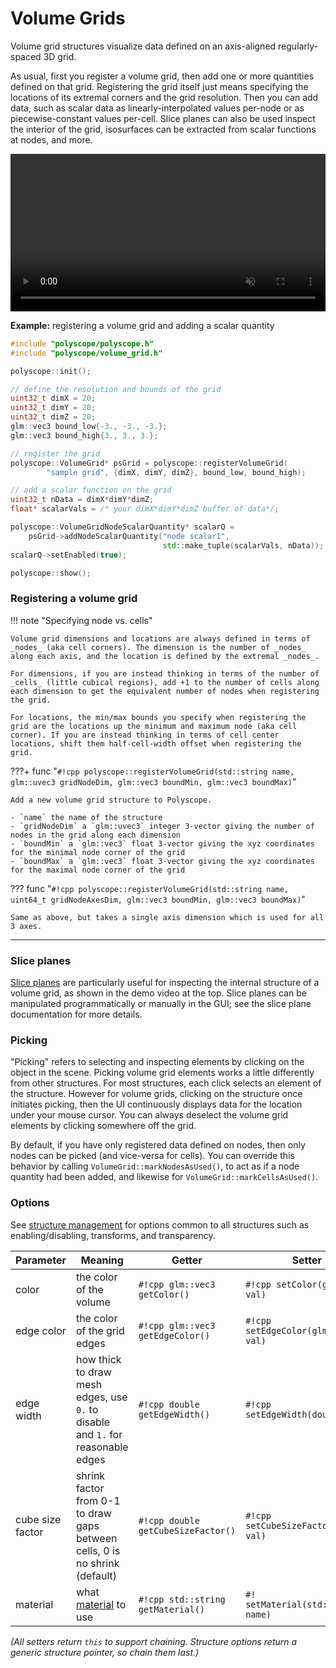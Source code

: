 # Volume Grids

Volume grid structures visualize data defined on an axis-aligned regularly-spaced 3D grid. 

As usual, first you register a volume grid, then add one or more quantities defined on that grid. Registering the grid itself just means specifying the locations of its extremal corners and the grid resolution. Then you can add data, such as scalar data as linearly-interpolated values per-node or as piecewise-constant values per-cell. Slice planes can also be used inspect the interior of the grid, isosurfaces can be extracted from scalar functions at nodes, and more. 

<video width=100% autoplay muted loop>
  <source src="/media/movies/volume_grid_demo_compress.mp4" type="video/mp4">
  Your browser does not support the video tag.
</video>

**Example:** registering a volume grid and adding a scalar quantity
```cpp
#include "polyscope/polyscope.h"
#include "polyscope/volume_grid.h"

polyscope::init();

// define the resolution and bounds of the grid
uint32_t dimX = 20;
uint32_t dimY = 20;
uint32_t dimZ = 20;
glm::vec3 bound_low{-3., -3., -3.};
glm::vec3 bound_high{3., 3., 3.};

// register the grid
polyscope::VolumeGrid* psGrid = polyscope::registerVolumeGrid(
        "sample grid", {dimX, dimY, dimZ}, bound_low, bound_high);

// add a scalar function on the grid
uint32_t nData = dimX*dimY*dimZ;
float* scalarVals = /* your dimX*dimY*dimZ buffer of data*/;

polyscope::VolumeGridNodeScalarQuantity* scalarQ = 
    psGrid->addNodeScalarQuantity("node scalar1", 
                                  std::make_tuple(scalarVals, nData));
scalarQ->setEnabled(true);

polyscope::show();
```

### Registering a volume grid

!!! note "Specifying node vs. cells"

    Volume grid dimensions and locations are always defined in terms of _nodes_ (aka cell corners). The dimension is the number of _nodes_ along each axis, and the location is defined by the extremal _nodes_.

    For dimensions, if you are instead thinking in terms of the number of _cells_ (little cubical regions), add +1 to the number of cells along each dimension to get the equivalent number of nodes when registering the grid.

    For locations, the min/max bounds you specify when registering the grid are the locations up the minimum and maximum node (aka cell corner). If you are instead thinking in terms of cell center locations, shift them half-cell-width offset when registering the grid.


???+ func "`#!cpp polyscope::registerVolumeGrid(std::string name, glm::uvec3 gridNodeDim, glm::vec3 boundMin, glm::vec3 boundMax)`"

    Add a new volume grid structure to Polyscope.

    - `name` the name of the structure
    - `gridNodeDim` a `glm::uvec3` integer 3-vector giving the number of nodes in the grid along each dimension
    - `boundMin` a `glm::vec3` float 3-vector giving the xyz coordinates for the minimal node corner of the grid
    - `boundMax` a `glm::vec3` float 3-vector giving the xyz coordinates for the maximal node corner of the grid


??? func "`#!cpp polyscope::registerVolumeGrid(std::string name, uint64_t gridNodeAxesDim, glm::vec3 boundMin, glm::vec3 boundMax)`"

    Same as above, but takes a single axis dimension which is used for all 3 axes.


---

### Slice planes

[Slice planes]([[url.prefix]]/features/slice_planes) are particularly useful for inspecting the internal structure of a volume grid, as shown in the demo video at the top. Slice planes can be manipulated programmatically or manually in the GUI; see the slice plane documentation for more details.

### Picking

"Picking" refers to selecting and inspecting elements by clicking on the object in the scene. Picking volume grid elements works a little differently from other structures. For most structures, each click selects an element of the structure. However for volume grids, clicking on the structure once initiates picking, then the UI continuously displays data for the location under your mouse cursor. You can always deselect the volume grid elements by clicking somewhere off the grid.

By default, if you have only registered data defined on nodes, then only nodes can be picked (and vice-versa for cells). You can override this behavior by calling `VolumeGrid::markNodesAsUsed()`, to act as if a node quantity had been added, and likewise for `VolumeGrid::markCellsAsUsed()`.

### Options

See [structure management]([[url.prefix]]/structures/structure_management/#structure-options) for options common to all structures such as enabling/disabling, transforms, and transparency.

**Parameter** | **Meaning** | **Getter** | **Setter** | **Persistent?**
--- | --- | --- | --- | ---
color | the color of the volume | `#!cpp glm::vec3 getColor()` | `#!cpp setColor(glm::vec3 val)` | [yes]([[url.prefix]]/basics/parameters/#persistent-values)
edge color | the color of the grid edges | `#!cpp glm::vec3 getEdgeColor()` | `#!cpp setEdgeColor(glm::vec3 val)` | [yes]([[url.prefix]]/basics/parameters/#persistent-values)
edge width | how thick to draw mesh edges, use `0.` to disable and `1.` for reasonable edges | `#!cpp double getEdgeWidth()` | `#!cpp setEdgeWidth(double val)` | [yes]([[url.prefix]]/basics/parameters/#persistent-values)
cube size factor | shrink factor from 0-1 to draw gaps between cells, 0 is no shrink (default) | `#!cpp double getCubeSizeFactor()` | `#!cpp setCubeSizeFactor(double val)` | [yes]([[url.prefix]]/basics/parameters/#persistent-values)
material | what [material]([[url.prefix]]/features/materials) to use | `#!cpp std::string getMaterial()` | `#! setMaterial(std::string name)` | [yes]([[url.prefix]]/basics/parameters/#persistent-values) |

_(All setters return `this` to support chaining. Structure options return a generic structure pointer, so chain them last.)_
